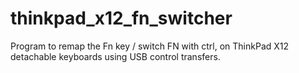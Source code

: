 # thinkpad_x12_fn_switcher
Program to remap the Fn key / switch FN with ctrl, on ThinkPad  X12 detachable keyboards using USB control transfers.
